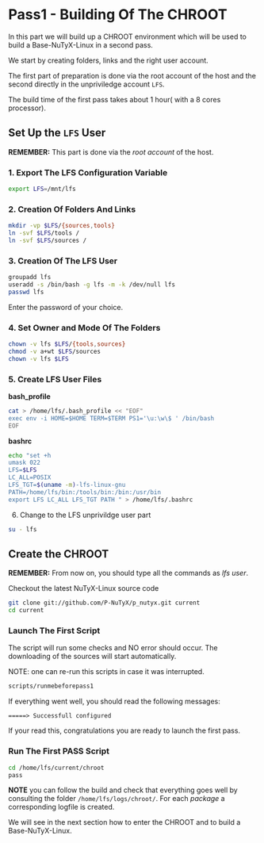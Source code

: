 # Pass1 - Building Of The CHROOT

In this part we will build up a CHROOT environment which will be used to build a Base-NuTyX-Linux in a second pass.

We start by creating folders, links and the right user account.

The first part of preparation is done via the root account of the host and the second directly in the 
unpriviledge account `LFS`.

The build time of the first pass takes about 1 hour( with a 8 cores processor).


## Set Up the `LFS` User

**REMEMBER:** This part is done via the *root account* of the host.


### 1. Export The LFS Configuration Variable

```bash
export LFS=/mnt/lfs
```


### 2. Creation Of Folders And Links

```bash
mkdir -vp $LFS/{sources,tools}
ln -svf $LFS/tools /
ln -svf $LFS/sources /
```


### 3. Creation Of The LFS User

```bash
groupadd lfs
useradd -s /bin/bash -g lfs -m -k /dev/null lfs
passwd lfs
```
Enter the password of your choice.


### 4. Set Owner and Mode Of The Folders

```bash
chown -v lfs $LFS/{tools,sources}
chmod -v a+wt $LFS/sources
chown -v lfs $LFS
```

### 5. Create LFS User Files

**bash_profile**

```bash
cat > /home/lfs/.bash_profile << "EOF"
exec env -i HOME=$HOME TERM=$TERM PS1='\u:\w\$ ' /bin/bash
EOF
```

**bashrc**

```bash
echo "set +h
umask 022
LFS=$LFS
LC_ALL=POSIX
LFS_TGT=$(uname -m)-lfs-linux-gnu
PATH=/home/lfs/bin:/tools/bin:/bin:/usr/bin
export LFS LC_ALL LFS_TGT PATH " > /home/lfs/.bashrc
```

6. Change to the LFS unprivildge user part

```bash
su - lfs
```


## Create the CHROOT

**REMEMBER:** From now on, you should type all the commands as *lfs user*.

Checkout the latest NuTyX-Linux source code

```bash
git clone git://github.com/P-NuTyX/p_nutyx.git current
cd current
```

### Launch The First Script

The script will run some checks and NO error should occur. The downloading of the sources will start automatically. 

NOTE: one can re-run this scripts in case it was interrupted.

```bash
scripts/runmebeforepass1
```

If everything went well, you should read the following messages:

```
=====> Successfull configured
```

If your read this, congratulations you are ready to launch the first pass.


### Run The First PASS Script

```bash
cd /home/lfs/current/chroot
pass
```

**NOTE** you can follow the build and check that everything goes well by consulting the folder 
`/home/lfs/logs/chroot/`. For each *package* a corresponding logfile is created.

We will see in the next section how to enter the CHROOT and to build a Base-NuTyX-Linux.
